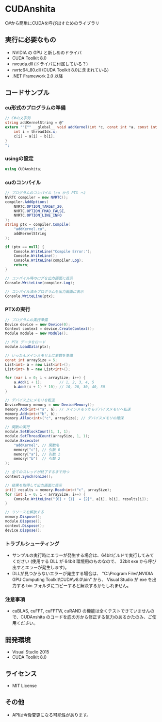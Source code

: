 # CUDAnshita
C#から簡単にCUDAを呼び出すためのライブラリ

## 実行に必要なもの
* NVIDIA の GPU と新しめのドライバ
* CUDA Toolkit 8.0
 * nvcuda.dll (ドライバに付属している？)
 * nvrtc64_80.dll (CUDA Toolkit 8.0に含まれている)
* .NET Framework 2.0 以降

## コードサンプル
### cu形式のプログラムの準備
```cs
// C#の文字列
string addKernelString = @"
extern ""C"" __global__ void addKernel(int *c, const int *a, const int *b) {
	int i = threadIdx.x;
	c[i] = a[i] + b[i];
}
";
```

### usingの設定
```cs
using CUDAnshita;
```

### cuのコンパイル
```cs
// プログラムのコンパイル (cu から PTX へ)
NVRTC compiler = new NVRTC();
compiler.AddOptions(
	NVRTC.OPTION_TARGET_20,
	NVRTC.OPTION_FMAD_FALSE,
	NVRTC.OPTION_LINE_INFO
);
string ptx = compiler.Compile(
	"addKernel.cu",
	addKernelString
);

if (ptx == null) {
	Console.WriteLine("Compile Error:");
	Console.WriteLine();
	Console.WriteLine(compiler.Log);
	return;
}

// コンパイル時のログを出力画面に表示
Console.WriteLine(compiler.Log);

// コンパイル済みプログラムを出力画面に表示
Console.WriteLine(ptx);
```

### PTXの実行
```cs
// プログラムの実行準備
Device device = new Device(0);
Context context = device.CreateContext();
Module module = new Module();

// PTX データをロード
module.LoadData(ptx);

// いったんメインメモリ上に変数を準備
const int arraySize = 5;
List<int> a = new List<int>();
List<int> b = new List<int>();

for (var i = 0; i < arraySize; i++) {
	a.Add(i + 1);        // 1, 2, 3, 4, 5
	b.Add((i + 1) * 10); // 10, 20, 30, 40, 50
}

// デバイス上にメモリを転送
DeviceMemory memory = new DeviceMemory();
memory.Add<int>("a", a); // メインメモリからデバイスメモリへ転送
memory.Add<int>("b", b);
memory.Alloc<int>("c", arraySize); // デバイスメモリの確保

// 関数の実行
module.SetBlockCount(1, 1, 1);
module.SetThreadCount(arraySize, 1, 1);
module.Excecute(
	"addKernel", // 関数名
	memory["c"], // 引数 0
	memory["a"], // 引数 1
	memory["b"]  // 引数 2
);

// 全てのスレッドが終了するまで待つ
context.Synchronize();

// 結果を取得して出力画面に表示
int[] results = memory.Read<int>("c", arraySize);
for (int i = 0; i < arraySize; i++) {
	Console.WriteLine("{0} + {1}  = {2}", a[i], b[i], results[i]);
}

// リソースを解放する
memory.Dispose();
module.Dispose();
context.Dispose();
device.Dispose();
```

### トラブルシューティング
* サンプルの実行時にエラーが発生する場合は、64bitビルドで実行してみてください (使用する DLL が 64bit 環境用のものなので、 32bit exe から呼び出すとエラーが発生します)。
* DLLが見つからないエラーが発生する場合は、 "C:\Program Files\NVIDIA GPU Computing Toolkit\CUDA\v8.0\bin" から、 Visual Studio が exe を出力する bin フォルダにコピーすると解決するかもしれません。

### 注意事項
* cuBLAS, cuFFT, cuFFTW, cuRAND の機能は全くテストできていませんので、CUDAnshita のコードを底の方から修正する気力のあるかたのみ、ご使用ください。

## 開発環境
* Visual Studio 2015
* CUDA Toolkit 8.0

## ライセンス
* MIT License

## その他
* APIは今後変更になる可能性があります。
